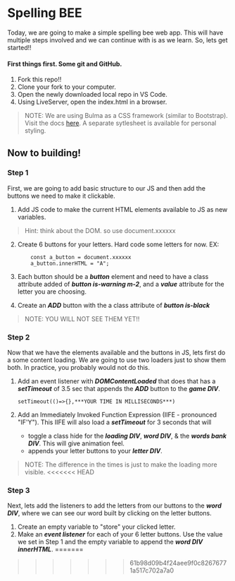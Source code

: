 # Spelling BEE

Today, we are going to make a simple spelling bee web app.  This will have multiple steps involved and we can continue with is as we learn.  So, lets get started!!

#### First things first. Some git and GitHub.
 1. Fork this repo!!
 2. Clone your fork to your computer.
 3. Open the newly downloaded local repo in VS Code.
 4. Using LiveServer, open the index.html in a browser.

 >NOTE: We are using Bulma as a CSS framework (similar to Bootstrap).  Visit the docs [here](https://bulma.io).  A separate sytlesheet is available for personal styling.

 ## Now to building!

### Step 1

First, we are going to add basic structure to our JS and then add the buttons we need to make it clickable.

 1. Add JS code to make the current HTML elements available to JS as new variables.
> Hint: think about the DOM.  so use document.xxxxxx

 2. Create 6 buttons for your letters.  Hard code some letters for now. EX:

            const a_button = document.xxxxxx
            a_button.innerHTML = "A";
            
 3. Each button should be a ***button*** element and need to have a class attribute added of ***button is-warning m-2***, and a ***value*** attribute for the letter you are choosing.  

 4. Create an ***ADD*** button with the a class attribute of ***button is-black***

 >NOTE:  YOU WILL NOT SEE THEM YET!!

 ### Step 2

Now that we have the elements available and the buttons in JS, lets first do a some content loading.  We are going to use two loaders just to show them both.  In practice, you probably would not do this.

  1.  Add an event listener with ***DOMContentLoaded*** that does that has a ***setTimeout*** of 3.5 sec that appends the ***ADD*** button to the ***game DIV***.  
  
          setTimeout(()=>{},***YOUR TIME IN MILLISECONDS***)
  2.  Add an Immediately Invoked Function Expression (IIFE - pronounced "IF'Y").  This IIFE will also load a ***setTimeout*** for 3 seconds that will

      - toggle a class hide for the ***loading DIV***, ***word DIV***, &  the ***words bank DIV***.  This will give animation feel.
      - appends your letter buttons to your ***letter DIV***.
>NOTE:  The difference in the times is just to make the loading more visible.
<<<<<<< HEAD

### Step 3

Next, lets add the listeners to add the letters from our buttons to the ***word DIV***, where we can see our word built by clicking on the letter buttons.

  1. Create an empty variable to "store" your clicked letter.
  2. Make an ***event listener*** for each of your 6 letter buttons.  Use the value we set in Step 1 and the empty variable to append the ***word DIV innerHTML***.
=======
>>>>>>> 61b98d09b4f24aee9f0c82676771a517c702a7a0
